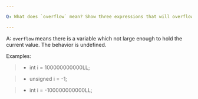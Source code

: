 ```yaml
---

Q: What does `overflow` mean? Show three expressions that will overflow.

---
```


A: `overflow` means there is a variable which not large enough to hold the current value. The behavior is undefined.

Examples:

> * int i = 100000000000LL;


> * unsigned i = -1;


> * int i = -100000000000LL;

